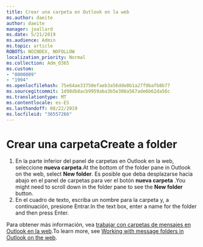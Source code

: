 ```yaml
---
title: Crear una carpeta en Outlook en la web
ms.author: daeite
author: daeite
manager: joallard
ms.date: 5/21/2019
ms.audience: Admin
ms.topic: article
ROBOTS: NOINDEX, NOFOLLOW
localization_priority: Normal
ms.collection: Adm_O365
ms.custom:
- "8000009"
- "1994"
ms.openlocfilehash: 75e64ae33750efaeb3a56dde0b1a27f9bafb8b77
ms.sourcegitcommit: 1d98db8acb9959aba3b5e308a567ade6b62da56c
ms.translationtype: MT
ms.contentlocale: es-ES
ms.lasthandoff: 08/22/2019
ms.locfileid: "36557266"
---
```

# <a name="create-a-folder"></a><span data-ttu-id="e6747-102">Crear una carpeta</span><span class="sxs-lookup"><span data-stu-id="e6747-102">Create a folder</span></span>

1. <span data-ttu-id="e6747-103">En la parte inferior del panel de carpetas en Outlook en la web, seleccione **nueva carpeta**.</span><span class="sxs-lookup"><span data-stu-id="e6747-103">At the bottom of the folder pane in Outlook on the web, select **New folder**.</span></span> <span data-ttu-id="e6747-104">Es posible que deba desplazarse hacia abajo en el panel de carpetas para ver el botón **nueva carpeta** .</span><span class="sxs-lookup"><span data-stu-id="e6747-104">You might need to scroll down in the folder pane to see the **New folder** button.</span></span>
1. <span data-ttu-id="e6747-105">En el cuadro de texto, escriba un nombre para la carpeta y, a continuación, presione Entrar.</span><span class="sxs-lookup"><span data-stu-id="e6747-105">In the text box, enter a name for the folder and then press Enter.</span></span>

<span data-ttu-id="e6747-106">Para obtener más información, vea [trabajar con carpetas de mensajes en Outlook en la web](https://support.office.com/article/ae0f10d6-54e7-4f29-acd3-78cdc3fdcb9f).</span><span class="sxs-lookup"><span data-stu-id="e6747-106">To learn more, see [Working with message folders in Outlook on the web](https://support.office.com/article/ae0f10d6-54e7-4f29-acd3-78cdc3fdcb9f).</span></span>